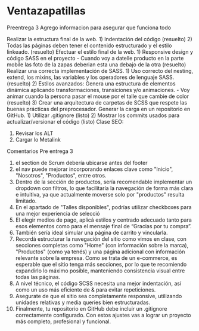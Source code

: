 # Ventazapatillas
Preentrega 3
Agrego informacion para asegurar que funciona todo

Realizar la estructura final de la web.
    1) Indentación del código (resuelto)
    2) Todas las páginas deben tener el contenido estructurado y el estilo linkeado. (resuelto)
Efectuar el estilo final de la web.
    1) Responsive design y código SASS en el proyecto
        - Cuando voy a datelle producto en la parte mobile las foto de la zapas deberian esta una debajo de la otra (resuelto)
Realizar una correcta implementación de SASS.
    1) Uso correcto del nesting, extend, los mixins, las variables y los operadores de lenguaje SASS. (resuelto)
    2) Estilos avanzados: Genera una estructura de elementos dinámica aplicando transformaciones, transiciones y/o animaciones. 
        - Voy animar cuando la persona pasar el mouse por el talle que cambie de color (resuelto)
    3) Crear una arquitectura de carpetas de SCSS que respete las buenas prácticas del preprocesador. 
Generar la carga en un repositorio en GitHub.
    1)  Utilizar .gitignore (listo)
    2)  Mostrar los commits usados para actualizar/versionar el código (listo)
Clase SEO:
1) Revisar los ALT
2) Cargar lo Metalink

Comentarios Pre entrega 3


 1) el section de Scrum debería ubicarse antes del footer
 2) el nav puede mejorar incorporando enlaces clave como "Inicio", "Nosotros", "Productos", entre otros. 
 3) Dentro de la sección de productos, sería recomendable implementar un dropdown con filtros, lo que facilitaría la navegación de forma más clara e intuitiva, ya que actualmente moverse solo por "productos" resulta limitado.
 4)  En el apartado de "Talles disponibles", podrías utilizar checkboxes para una mejor experiencia de selecció
 5) El elegir medios de pago, aplicá estilos y centrado adecuado tanto para esos elementos como para el mensaje final de “Gracias por tu compra”.
 6)  También sería ideal simular una página de carrito y vincularla.
 7)  Recordá estructurar la navegación del sitio como vimos en clase, con secciones completas como "Home" (con información sobre la marca), "Productos" (como ya tenés) y una página adicional con información relevante sobre la empresa.
  Como se trata de un e-commerce, es esperable que el sitio tenga más secciones, por lo que te recomiendo expandirlo lo máximo posible, manteniendo consistencia visual entre todas las páginas. 
  8) A nivel técnico, el código SCSS necesita una mejor indentación, así como un uso más eficiente de & para evitar repeticiones. 
  9) Asegurate de que el sitio sea completamente responsive, utilizando unidades relativas y media queries bien estructuradas.
  10) Finalmente, tu repositorio en GitHub debe incluir un .gitignore correctamente configurado. Con estos ajustes vas a lograr un proyecto más completo, profesional y funcional.
  
